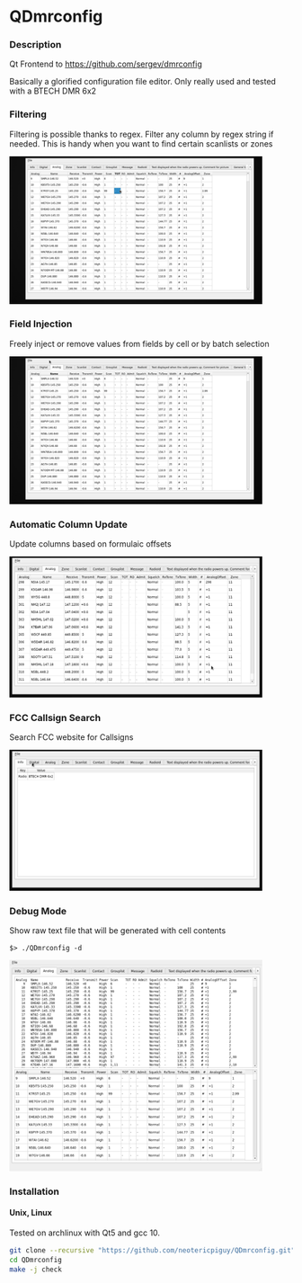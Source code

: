 # QDmrconfig

### Description
Qt Frontend to https://github.com/sergev/dmrconfig

Basically a glorified configuration file editor. Only really used and tested
with a BTECH DMR 6x2

### Filtering
Filtering is possible thanks to regex. Filter any column by regex string if
needed. This is handy when you want to find certain scanlists or zones

<img src="https://raw.githubusercontent.com/neotericpiguy/i/master/QDmrconfig/filter.gif" width="450">

### Field Injection
Freely inject or remove values from fields by cell or by batch selection

<img src="https://raw.githubusercontent.com/neotericpiguy/i/master/QDmrconfig/AddRemove.gif" width="450">

### Automatic Column Update
Update columns based on formulaic offsets

<img src="https://raw.githubusercontent.com/neotericpiguy/i/master/QDmrconfig/ColumnUpdate.gif" width="450">

### FCC Callsign Search
Search FCC website for Callsigns

<img src="https://raw.githubusercontent.com/neotericpiguy/i/master/QDmrconfig/FccSearch.gif" width="450">

### Debug Mode
Show raw text file that will be generated with cell contents

```
$> ./QDmrconfig -d
```

<img src="https://raw.githubusercontent.com/neotericpiguy/i/master/QDmrconfig/debug.gif" width="450">

### Installation

#### Unix, Linux
Tested on archlinux with Qt5 and gcc 10.
```sh
git clone --recursive "https://github.com/neotericpiguy/QDmrconfig.git"
cd QDmrconfig
make -j check
```
